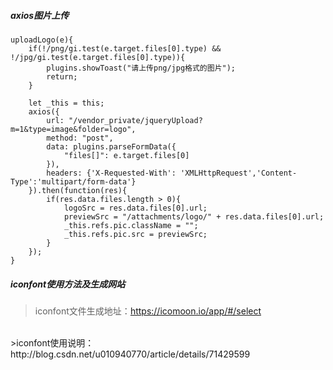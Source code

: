 
##### axios图片上传
``` 
uploadLogo(e){
    if(!/png/gi.test(e.target.files[0].type) && !/jpg/gi.test(e.target.files[0].type)){
        plugins.showToast("请上传png/jpg格式的图片");
        return;
    }

    let _this = this;
    axios({
        url: "/vendor_private/jqueryUpload?m=1&type=image&folder=logo",
        method: "post",
        data: plugins.parseFormData({
            "files[]": e.target.files[0]
        }),
        headers: {'X-Requested-With': 'XMLHttpRequest','Content-Type':'multipart/form-data'}
    }).then(function(res){
        if(res.data.files.length > 0){
            logoSrc = res.data.files[0].url;
            previewSrc = "/attachments/logo/" + res.data.files[0].url;
            _this.refs.pic.className = "";
            _this.refs.pic.src = previewSrc;
        }
    });
} 
```

##### iconfont使用方法及生成网站
>iconfont文件生成地址：https://icomoon.io/app/#/select
<br/>
>iconfont使用说明：http://blog.csdn.net/u010940770/article/details/71429599
